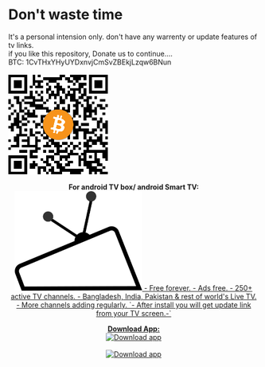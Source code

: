 # Don't waste time
It's a personal intension only. don't have any warrenty or update features of tv links.<br>
if you like this repository, Donate us to continue....<br>
BTC: 1CvTHxYHyUYDxnvjCmSvZBEkjLzqw6BNun <br><br>
<img src="gif/donate-us.png" alt="Download app" height="200"/><br>

<div align=center>
<b>For android TV box/ android Smart TV:</b>
<a href="https://www.buymeacoffee.com/l/zerotvbox" target="_blank">
<img src="imgs/tv.png" alt="Android TVbox app" height="200"/>
  - Free forever.
  - Ads free.
  - 250+ active TV channels.
  - Bangladesh, India, Pakistan & rest of world's Live TV.
  - More channels adding regularly.
`- After install you will get update link from your TV screen.-`
  
<b>Download App:</b><br>
<a href="https://zeroflixtv.page.link/tvphone" target="_blank">
<img src="https://i.imgur.com/o5tX7p1.png" alt="Download app" height="80"/> <br><br>
<a href="https://bit.ly/zerotvphone" target="_blank">
<img src="https://i.imgur.com/o5tX7p1.png" alt="Download app" height="80"/>
<!--<img src="https://play.google.com/intl/en_us/badges/images/generic/en-play-badge.png" alt="Download app" height="80"/>-->
</a>
</div>
